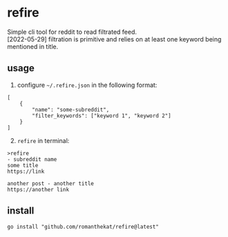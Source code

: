 # refire
Simple cli tool for reddit to read filtrated feed.  
[2022-05-29] filtration is primitive and relies on at least one keyword being mentioned in title.

## usage
1. configure `~/.refire.json` in the following format:
```
[
    {
        "name": "some-subreddit",
        "filter_keywords": ["keyword 1", "keyword 2"]
    }
]
```

2. `refire` in terminal:
```
>refire
- subreddit name
some title
https://link

another post - another title
https://another link
```

## install
`go install "github.com/romanthekat/refire@latest"` 